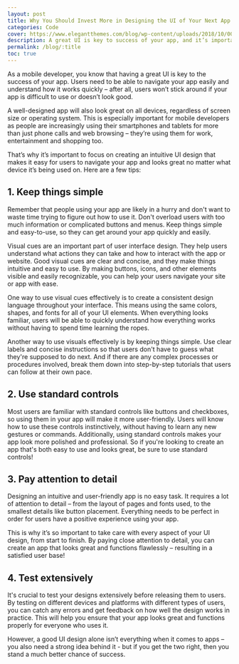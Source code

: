 ```yaml
---
layout: post
title: Why You Should Invest More in Designing the UI of Your Next App
categories: Code
cover: https://www.elegantthemes.com/blog/wp-content/uploads/2018/10/000-Web-UI-Design.png
description: A great UI is key to success of your app, and it’s important to focus on creating an intuitive UI design that looks great and makes it easy for users to navigate.
permalink: /blog/:title
toc: true
---
```


As a mobile developer, you know that having a great UI is key to the success of your app. Users need to be able to navigate your app easily and understand how it works quickly – after all, users won’t stick around if your app is difficult to use or doesn’t look good.

A well-designed app will also look great on all devices, regardless of screen size or operating system. This is especially important for mobile developers as people are increasingly using their smartphones and tablets for more than just phone calls and web browsing – they’re using them for work, entertainment and shopping too.

That’s why it’s important to focus on creating an intuitive UI design that makes it easy for users to navigate your app and looks great no matter what device it’s being used on. Here are a few tips:


## 1. Keep things simple

Remember that people using your app are likely in a hurry and don't want to waste time trying to figure out how to use it. Don't overload users with too much information or complicated buttons and menus. Keep things simple and easy-to-use, so they can get around your app quickly and easily.

Visual cues are an important part of user interface design. They help users understand what actions they can take and how to interact with the app or website. Good visual cues are clear and concise, and they make things intuitive and easy to use. By making buttons, icons, and other elements visible and easily recognizable, you can help your users navigate your site or app with ease.

One way to use visual cues effectively is to create a consistent design language throughout your interface. This means using the same colors, shapes, and fonts for all of your UI elements. When everything looks familiar, users will be able to quickly understand how everything works without having to spend time learning the ropes.

Another way to use visuals effectively is by keeping things simple. Use clear labels and concise instructions so that users don't have to guess what they're supposed to do next. And if there are any complex processes or procedures involved, break them down into step-by-step tutorials that users can follow at their own pace.


## 2. Use standard controls

Most users are familiar with standard controls like buttons and checkboxes, so using them in your app will make it more user-friendly. Users will know how to use these controls instinctively, without having to learn any new gestures or commands. Additionally, using standard controls makes your app look more polished and professional. So if you're looking to create an app that's both easy to use and looks great, be sure to use standard controls!


## 3. Pay attention to detail

Designing an intuitive and user-friendly app is no easy task. It requires a lot of attention to detail – from the layout of pages and fonts used, to the smallest details like button placement. Everything needs to be perfect in order for users have a positive experience using your app.

This is why it’s so important to take care with every aspect of your UI design, from start to finish. By paying close attention to detail, you can create an app that looks great and functions flawlessly – resulting in a satisfied user base!


## 4. Test extensively

It's crucial to test your designs extensively before releasing them to users. By testing on different devices and platforms with different types of users, you can catch any errors and get feedback on how well the design works in practice. This will help you ensure that your app looks great and functions properly for everyone who uses it.

However, a good UI design alone isn’t everything when it comes to apps – you also need a strong idea behind it - but if you get the two right, then you stand a much better chance of success.
